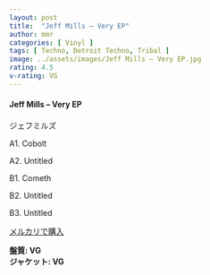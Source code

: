 ```yaml
---
layout: post
title:  "Jeff Mills – Very EP"
author: mmr
categories: [ Vinyl ]
tags: [ Techno, Detroit Techno, Tribal ]
image: ../assets/images/Jeff Mills – Very EP.jpg
rating: 4.5
v-rating: VG
---
```


#### Jeff Mills – Very EP

ジェフミルズ

A1. Cobolt

A2. Untitled

B1. Cometh

B2. Untitled

B3. Untitled

[メルカリで購入](https://jp.mercari.com/item/m40010323635)

<div class="mt-4 mb-4 d-flex align-items-center">
<strong class="mr-1">盤質: VG</strong>
</div>
<div class="mt-4 mb-4 d-flex align-items-center">
<strong class="mr-1">ジャケット: VG</strong>
</div>
